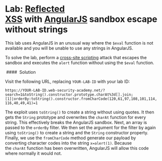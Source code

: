 # Lab: [Reflected XSS](https://portswigger.net/web-security/cross-site-scripting/reflected) with [AngularJS](https://portswigger.net/web-security/cross-site-scripting/contexts/client-side-template-injection) sandbox escape without strings
This lab uses AngularJS in an unusual way where the `$eval` function is not available and you will be unable to use any strings in AngularJS.

To solve the lab, perform a [cross-site scripting](https://portswigger.net/web-security/cross-site-scripting) attack that escapes the sandbox and executes the `alert` function without using the `$eval` function.

 ####  Solution

Visit the following URL, replacing `YOUR-LAB-ID` with your lab ID:

`https://YOUR-LAB-ID.web-security-academy.net/?search=1&toString().constructor.prototype.charAt%3d[].join;[1]|orderBy:toString().constructor.fromCharCode(120,61,97,108,101,114,116,40,49,41)=1`

The exploit uses `toString()` to create a string without using quotes. It then gets the `String` prototype and overwrites the `charAt` function for every string. This effectively breaks the AngularJS sandbox. Next, an array is passed to the `orderBy` filter. We then set the argument for the filter by again using `toString()` to create a string and the `String` constructor property. Finally, we use the `fromCharCode` method generate our payload by converting character codes into the string `x=alert(1)`. Because the `charAt` function has been overwritten, AngularJS will allow this code where normally it would not.
